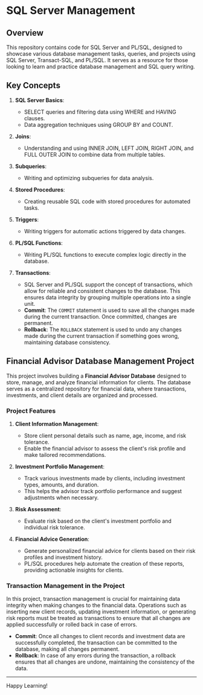 # SQL Server Management 

## Overview

This repository contains code for SQL Server and PL/SQL, designed to showcase various database management tasks, queries, and projects using SQL Server, Transact-SQL, and PL/SQL. It serves as a resource for those looking to learn and practice database management and SQL query writing.

## Key Concepts

1. **SQL Server Basics**:
   - SELECT queries and filtering data using WHERE and HAVING clauses.
   - Data aggregation techniques using GROUP BY and COUNT.
   
2. **Joins**:
   - Understanding and using INNER JOIN, LEFT JOIN, RIGHT JOIN, and FULL OUTER JOIN to combine data from multiple tables.

3. **Subqueries**:
   - Writing and optimizing subqueries for data analysis.

4. **Stored Procedures**:
   - Creating reusable SQL code with stored procedures for automated tasks.

5. **Triggers**:
   - Writing triggers for automatic actions triggered by data changes.

6. **PL/SQL Functions**:
   - Writing PL/SQL functions to execute complex logic directly in the database.

7. **Transactions**:
   - SQL Server and PL/SQL support the concept of transactions, which allow for reliable and consistent changes to the database. This ensures data integrity by grouping multiple operations into a single unit.
   - **Commit**: The `COMMIT` statement is used to save all the changes made during the current transaction. Once committed, changes are permanent.
   - **Rollback**: The `ROLLBACK` statement is used to undo any changes made during the current transaction if something goes wrong, maintaining database consistency.

## Financial Advisor Database Management Project

This project involves building a **Financial Advisor Database** designed to store, manage, and analyze financial information for clients.
The database serves as a centralized repository for financial data, where transactions, investments, and client details are organized and processed.

### Project Features

1. **Client Information Management**:
   - Store client personal details such as name, age, income, and risk tolerance.
   - Enable the financial advisor to assess the client's risk profile and make tailored recommendations.

2. **Investment Portfolio Management**:
   - Track various investments made by clients, including investment types, amounts, and duration.
   - This helps the advisor track portfolio performance and suggest adjustments when necessary.

3. **Risk Assessment**:
   - Evaluate risk based on the client's investment portfolio and individual risk tolerance.

4. **Financial Advice Generation**:
   - Generate personalized financial advice for clients based on their risk profiles and investment history.
   - PL/SQL procedures help automate the creation of these reports, providing actionable insights for clients.

### Transaction Management in the Project

In this project, transaction management is crucial for maintaining data integrity when making changes to the financial data. Operations such as inserting new client records, updating investment information, or generating risk reports must be treated as transactions to ensure that all changes are applied successfully or rolled back in case of errors.

- **Commit**: Once all changes to client records and investment data are successfully completed, the transaction can be committed to the database, making all changes permanent.
- **Rollback**: In case of any errors during the transaction, a rollback ensures that all changes are undone, maintaining the consistency of the data.

---

Happy Learning!  
